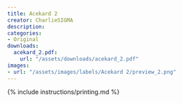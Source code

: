 ```yaml
---
title: Acekard 2
creator: CharlieSIGMA
description:
categories:
- Original
downloads:
  acekard_2.pdf:
    url: "/assets/downloads/acekard_2.pdf"
images:
- url: "/assets/images/labels/Acekard 2/preview_2.png"
---
```


{% include instructions/printing.md %}